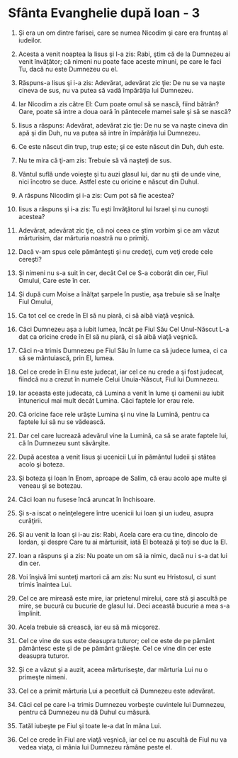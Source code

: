# Sf&#226;nta Evanghelie dup&#259; Ioan - 3

1. Şi era un om dintre farisei, care se numea Nicodim şi care era fruntaş al iudeilor. 

2. Acesta a venit noaptea la Iisus şi I-a zis: Rabi, ştim că de la Dumnezeu ai venit învăţător; că nimeni nu poate face aceste minuni, pe care le faci Tu, dacă nu este Dumnezeu cu el. 

3. Răspuns-a Iisus şi i-a zis: Adevărat, adevărat zic ţie: De nu se va naşte cineva de sus, nu va putea să vadă împărăţia lui Dumnezeu. 

4. Iar Nicodim a zis către El: Cum poate omul să se nască, fiind bătrân? Oare, poate să intre a doua oară în pântecele mamei sale şi să se nască? 

5. Iisus a răspuns: Adevărat, adevărat zic ţie: De nu se va naşte cineva din apă şi din Duh, nu va putea să intre în împărăţia lui Dumnezeu. 

6. Ce este născut din trup, trup este; şi ce este născut din Duh, duh este. 

7. Nu te mira că ţi-am zis: Trebuie să vă naşteţi de sus. 

8. Vântul suflă unde voieşte şi tu auzi glasul lui, dar nu ştii de unde vine, nici încotro se duce. Astfel este cu oricine e născut din Duhul. 

9. A răspuns Nicodim şi i-a zis: Cum pot să fie acestea? 

10. Iisus a răspuns şi i-a zis: Tu eşti învăţătorul lui Israel şi nu cunoşti acestea? 

11. Adevărat, adevărat zic ţie, că noi ceea ce ştim vorbim şi ce am văzut mărturisim, dar mărturia noastră nu o primiţi. 

12. Dacă v-am spus cele pământeşti şi nu credeţi, cum veţi crede cele cereşti? 

13. Şi nimeni nu s-a suit în cer, decât Cel ce S-a coborât din cer, Fiul Omului, Care este în cer. 

14. Şi după cum Moise a înălţat şarpele în pustie, aşa trebuie să se înalţe Fiul Omului, 

15. Ca tot cel ce crede în El să nu piară, ci să aibă viaţă veşnică. 

16. Căci Dumnezeu aşa a iubit lumea, încât pe Fiul Său Cel Unul-Născut L-a dat ca oricine crede în El să nu piară, ci să aibă viaţă veşnică. 

17. Căci n-a trimis Dumnezeu pe Fiul Său în lume ca să judece lumea, ci ca să se mântuiască, prin El, lumea. 

18. Cel ce crede în El nu este judecat, iar cel ce nu crede a şi fost judecat, fiindcă nu a crezut în numele Celui Unuia-Născut, Fiul lui Dumnezeu. 

19. Iar aceasta este judecata, că Lumina a venit în lume şi oamenii au iubit întunericul mai mult decât Lumina. Căci faptele lor erau rele. 

20. Că oricine face rele urăşte Lumina şi nu vine la Lumină, pentru ca faptele lui să nu se vădească. 

21. Dar cel care lucrează adevărul vine la Lumină, ca să se arate faptele lui, că în Dumnezeu sunt săvârşite. 

22. După acestea a venit Iisus şi ucenicii Lui în pământul Iudeii şi stătea acolo şi boteza. 

23. Şi boteza şi Ioan în Enom, aproape de Salim, că erau acolo ape multe şi veneau şi se botezau. 

24. Căci Ioan nu fusese încă aruncat în închisoare. 

25. Şi s-a iscat o neînţelegere între ucenicii lui Ioan şi un iudeu, asupra curăţirii. 

26. Şi au venit la Ioan şi i-au zis: Rabi, Acela care era cu tine, dincolo de Iordan, şi despre Care tu ai mărturisit, iată El botează şi toţi se duc la El. 

27. Ioan a răspuns şi a zis: Nu poate un om să ia nimic, dacă nu i s-a dat lui din cer. 

28. Voi înşivă îmi sunteţi martori că am zis: Nu sunt eu Hristosul, ci sunt trimis înaintea Lui. 

29. Cel ce are mireasă este mire, iar prietenul mirelui, care stă şi ascultă pe mire, se bucură cu bucurie de glasul lui. Deci această bucurie a mea s-a împlinit. 

30. Acela trebuie să crească, iar eu să mă micşorez. 

31. Cel ce vine de sus este deasupra tuturor; cel ce este de pe pământ pământesc este şi de pe pământ grăieşte. Cel ce vine din cer este deasupra tuturor. 

32. Şi ce a văzut şi a auzit, aceea mărturiseşte, dar mărturia Lui nu o primeşte nimeni. 

33. Cel ce a primit mărturia Lui a pecetluit că Dumnezeu este adevărat. 

34. Căci cel pe care l-a trimis Dumnezeu vorbeşte cuvintele lui Dumnezeu, pentru că Dumnezeu nu dă Duhul cu măsură. 

35. Tatăl iubeşte pe Fiul şi toate le-a dat în mâna Lui. 

36. Cel ce crede în Fiul are viaţă veşnică, iar cel ce nu ascultă de Fiul nu va vedea viaţa, ci mânia lui Dumnezeu rămâne peste el. 

